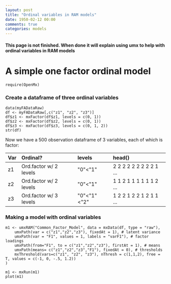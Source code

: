 ```yaml
---
layout: post
title: "Ordinal variables in RAM models"
date: 1950-02-12 00:00
comments: true
categories: models
---
```


#### This page is not finished. When done it will explain using umx to help with ordinal variables in RAM models

# A simple one factor ordinal model

```splus
require(OpenMx)    
```
	
### Create a dataframe of three ordinal variables

```splus
data(myFADataRaw)
df <- myFADataRaw[,c("z1", "z2", "z3")]
df$z1 <- mxFactor(df$z1, levels = c(0, 1))
df$z2 <- mxFactor(df$z2, levels = c(0, 1))
df$z3 <- mxFactor(df$z3, levels = c(0, 1, 2))    
str(df)
```

Now we have a 500 observation dataframe of 3 variables, each of which is factor:

| Var | Ordinal?              | levels      | head()                  |
|:---|:-----------------------|:------------|:------------------------|
| z1 | Ord.factor w/ 2 levels | "0"<"1"     | 2 2 2 2 2 2 2 2 2 1 ... |
| z2 | Ord.factor w/ 2 levels | "0"<"1"     | 1 1 2 1 1 1 1 1 1 2 ... |
| z3 | Ord.factor w/ 3 levels | "0"<"1"<"2" | 1 2 2 1 2 2 1 2 1 1 ... |

### Making a model with ordinal variables

```splus
m1 <- umxRAM("Common_Factor_Model", data = mxData(df, type = "raw"), 
	umxPath(var = c("z1","z2","z3"), fixedAt = 1), # latent variance
	umxPath(var = "F1", values = 1, labels = "varF1"), # factor loadings
	umxPath(from="F1", to = c("z1","z2","z3"), firstAt = 1), # means
	umxPath(means= c("z1","z2","z3","F1"), fixedAt = 0), # thresholds
	mxThreshold(vars=c("z1", "z2", "z3"), nThresh = c(1,1,2), free = T, values = c(-1, 0, -.5, 1.2))
)

m1 <- mxRun(m1)    
plot(m1)
```
